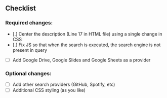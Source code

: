 ## Checklist

### Required changes:
- [.] Center the description (Line 17 in HTML file) using a single change in CSS
- [.] Fix JS so that when the search is executed, the search engine is not present in query
- [ ] Add Google Drive, Google Slides and Google Sheets as a provider

### Optional changes:
- [ ] Add other search providers (GitHub, Spotify, etc)
- [ ] Additional CSS styling (as you like)
